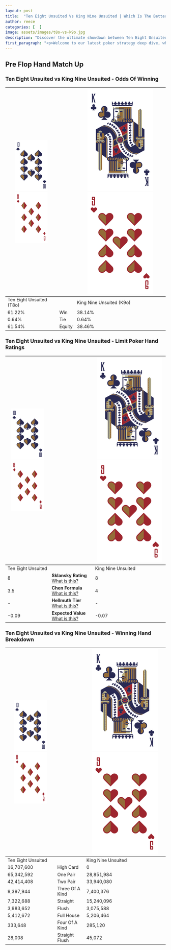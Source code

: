 ```yaml
---
layout: post
title:  "Ten Eight Unsuited Vs King Nine Unsuited | Which Is The Better Hand In Poker? A Complete Guide"
author: reece
categories: [  ]
image: assets/images/t8o-vs-k9o.jpg
description: "Discover the ultimate showdown between Ten Eight Unsuited and King Nine Unsuited in poker! Uncover the odds, strategies, and scenarios where one hand triumphs over the other. Get ready to up your poker game with this thrilling analysis."
first_paragraph: "<p>Welcome to our latest poker strategy deep dive, where we're pitting two distinct hands against each other in a high-stakes showdown: Ten Eight Unsuited vs King Nine Unsuited.</p><p>In the dynamic world of poker, every decision counts, and knowing which hand holds the upper hand is key to your success at the table.</p><p>In this article, we'll dissect these two hands, explore the scenarios where one dominates the other, and equip you with the knowledge to make strategic choices that can tip the odds in your favor.</p><p>Get ready to unravel the intriguing dynamics of these poker hands and elevate your game to new heights.</p>"
---
```




[comment]: # (sp0)

## Pre Flop Hand Match Up

<div class="table hand-ratings" markdown="1"> 



### Ten Eight Unsuited vs King Nine Unsuited - Odds Of Winning


    
| ![image info](assets/images/hand1/T.png) ![image info](assets/images/hand1/8o.png) |  | ![image info](assets/images/hand2/K.png) ![image info](assets/images/hand2/9o.png) |
| -------- | -------- | -------- |
| Ten Eight Unsuited (T8o) |  | King Nine Unsuited (K9o) |
| 61.22% | Win | 38.14% |
| 0.64% | Tie | 0.64% |
| 61.54% | Equity | 38.46% |




[comment]: # (sp1)



### Ten Eight Unsuited vs King Nine Unsuited - Limit Poker Hand Ratings


    
| ![image info](assets/images/hand1/T.png) ![image info](assets/images/hand1/8o.png) |  | ![image info](assets/images/hand2/K.png) ![image info](assets/images/hand2/9o.png) |
| -------- | -------- | -------- |
| Ten Eight Unsuited |  | King Nine Unsuited |
| 8 | **Sklansky Rating** [What is this?](/sklansky-rating-explained) | 8 |
| 3.5 | **Chen Formula** [What is this?](/chen-formula-explained) | 4 |
| - | **Hellmuth Tier** [What is this?](/Hellmuth-tier-explained) | - |
| -0.09 | **Expected Value** [What is this?](/expected-value-explained) | -0.07 |




[comment]: # (sp2)



### Ten Eight Unsuited vs King Nine Unsuited - Winning Hand Breakdown


    
| ![image info](assets/images/hand1/T.png) ![image info](assets/images/hand1/8o.png) |  | ![image info](assets/images/hand2/K.png) ![image info](assets/images/hand2/9o.png) |
| -------- | -------- | -------- |
| Ten Eight Unsuited |  | King Nine Unsuited |
| 16,707,600 | High Card | 0 |
| 65,342,592 | One Pair | 28,851,984 |
| 42,414,408 | Two Pair | 33,940,080 |
| 9,397,944 | Three Of A Kind | 7,400,376 |
| 7,322,688 | Straight | 15,240,096 |
| 3,983,652 | Flush | 3,075,588 |
| 5,412,672 | Full House | 5,206,464 |
| 333,648 | Four Of A Kind | 285,120 |
| 28,008 | Straight Flush | 45,072 |




[comment]: # (sp3)



</div>

[comment]: # (sp4)



[comment]: # (sp5)

